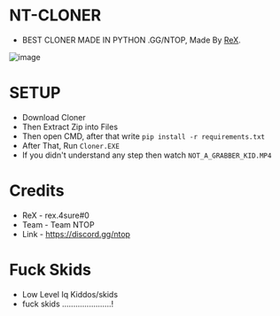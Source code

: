 # NT-CLONER
- BEST CLONER MADE IN PYTHON .GG/NTOP, Made By [ReX](https://discordapp.com/users/910881343884390400/).

![image](https://github.com/ReXx4SuRe/NT-CLONER/assets/161481850/fd294151-78c8-4951-ad1d-85b2e352d416)


# SETUP
- Download Cloner
- Then Extract Zip into Files
- Then open CMD, after that write `pip install -r requirements.txt`
- After That, Run `Cloner.EXE`
- If you didn't understand any step then watch `NOT_A_GRABBER_KID.MP4`

# Credits
- ReX - rex.4sure#0
- Team - Team NTOP
- Link - https://discord.gg/ntop

# Fuck Skids 
- Low Level Iq Kiddos/skids
- fuck skids ......................!
